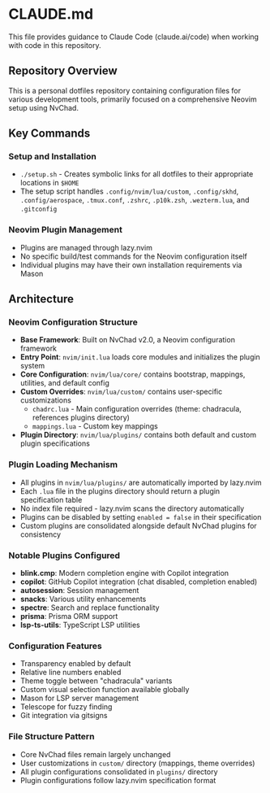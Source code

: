 # CLAUDE.md

This file provides guidance to Claude Code (claude.ai/code) when working with code in this repository.

## Repository Overview

This is a personal dotfiles repository containing configuration files for various development tools, primarily focused on a comprehensive Neovim setup using NvChad.

## Key Commands

### Setup and Installation
- `./setup.sh` - Creates symbolic links for all dotfiles to their appropriate locations in `$HOME`
- The setup script handles `.config/nvim/lua/custom`, `.config/skhd`, `.config/aerospace`, `.tmux.conf`, `.zshrc`, `.p10k.zsh`, `.wezterm.lua`, and `.gitconfig`

### Neovim Plugin Management
- Plugins are managed through lazy.nvim
- No specific build/test commands for the Neovim configuration itself
- Individual plugins may have their own installation requirements via Mason

## Architecture

### Neovim Configuration Structure
- **Base Framework**: Built on NvChad v2.0, a Neovim configuration framework
- **Entry Point**: `nvim/init.lua` loads core modules and initializes the plugin system
- **Core Configuration**: `nvim/lua/core/` contains bootstrap, mappings, utilities, and default config
- **Custom Overrides**: `nvim/lua/custom/` contains user-specific customizations
  - `chadrc.lua` - Main configuration overrides (theme: chadracula, references plugins directory)
  - `mappings.lua` - Custom key mappings
- **Plugin Directory**: `nvim/lua/plugins/` contains both default and custom plugin specifications

### Plugin Loading Mechanism
- All plugins in `nvim/lua/plugins/` are automatically imported by lazy.nvim
- Each `.lua` file in the plugins directory should return a plugin specification table
- No index file required - lazy.nvim scans the directory automatically
- Plugins can be disabled by setting `enabled = false` in their specification
- Custom plugins are consolidated alongside default NvChad plugins for consistency

### Notable Plugins Configured
- **blink.cmp**: Modern completion engine with Copilot integration
- **copilot**: GitHub Copilot integration (chat disabled, completion enabled)
- **autosession**: Session management
- **snacks**: Various utility enhancements
- **spectre**: Search and replace functionality
- **prisma**: Prisma ORM support
- **lsp-ts-utils**: TypeScript LSP utilities

### Configuration Features
- Transparency enabled by default
- Relative line numbers enabled
- Theme toggle between "chadracula" variants
- Custom visual selection function available globally
- Mason for LSP server management
- Telescope for fuzzy finding
- Git integration via gitsigns

### File Structure Pattern
- Core NvChad files remain largely unchanged
- User customizations in `custom/` directory (mappings, theme overrides)
- All plugin configurations consolidated in `plugins/` directory
- Plugin configurations follow lazy.nvim specification format